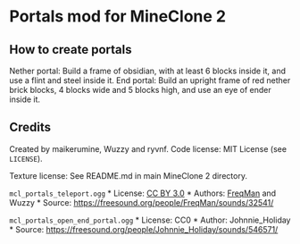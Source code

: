 # Portals mod for MineClone 2
## How to create portals

Nether portal: Build a frame of obsidian, with at least 6 blocks inside it, and use a flint and steel inside it.
End portal: Build an upright frame of red nether brick blocks, 4 blocks wide and 5 blocks high, and use an eye of ender inside it.

## Credits
Created by maikerumine, Wuzzy and ryvnf.
Code license: MIT License (see `LICENSE`).

Texture license: See README.md in main MineClone 2 directory.

`mcl_portals_teleport.ogg`
	* License: [CC BY 3.0](http://creativecommons.org/licenses/by/3.0/)
	* Authors: [FreqMan](https://freesound.org/people/FreqMan/) and Wuzzy
	* Source: <https://freesound.org/people/FreqMan/sounds/32541/>

`mcl_portals_open_end_portal.ogg`
	* License: CC0
	* Author: Johnnie\_Holiday
	* Source: <https://freesound.org/people/Johnnie_Holiday/sounds/546571/>
